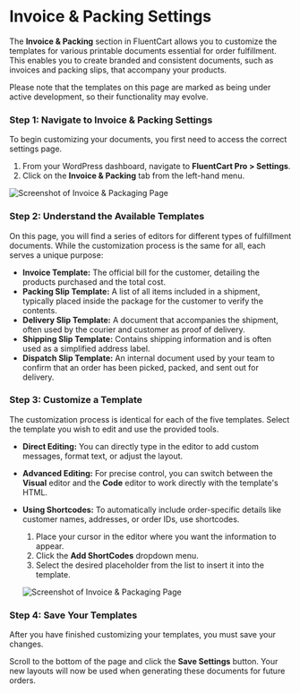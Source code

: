 # Invoice & Packing Settings

The **Invoice & Packing** section in FluentCart allows you to customize the templates for various printable documents essential for order fulfillment. This enables you to create branded and consistent documents, such as invoices and packing slips, that accompany your products.

Please note that the templates on this page are marked as being under active development, so their functionality may evolve.

### Step 1: Navigate to Invoice & Packing Settings

To begin customizing your documents, you first need to access the correct settings page.

1.  From your WordPress dashboard, navigate to **FluentCart Pro > Settings**.
2.  Click on the **Invoice & Packing** tab from the left-hand menu.

  ![Screenshot of Invoice & Packaging Page](/images/settings-configuration/Invoice/invoice-packaging.webp)

### Step 2: Understand the Available Templates

On this page, you will find a series of editors for different types of fulfillment documents. While the customization process is the same for all, each serves a unique purpose:

* **Invoice Template:** The official bill for the customer, detailing the products purchased and the total cost.
* **Packing Slip Template:** A list of all items included in a shipment, typically placed inside the package for the customer to verify the contents.
* **Delivery Slip Template:** A document that accompanies the shipment, often used by the courier and customer as proof of delivery.
* **Shipping Slip Template:** Contains shipping information and is often used as a simplified address label.
* **Dispatch Slip Template:** An internal document used by your team to confirm that an order has been picked, packed, and sent out for delivery.

### Step 3: Customize a Template

The customization process is identical for each of the five templates. Select the template you wish to edit and use the provided tools.

* **Direct Editing:** You can directly type in the editor to add custom messages, format text, or adjust the layout.
* **Advanced Editing:** For precise control, you can switch between the **Visual** editor and the **Code** editor to work directly with the template's HTML.
* **Using Shortcodes:** To automatically include order-specific details like customer names, addresses, or order IDs, use shortcodes.
    1.  Place your cursor in the editor where you want the information to appear.
    2.  Click the **Add ShortCodes** dropdown menu.
    3.  Select the desired placeholder from the list to insert it into the template.

  ![Screenshot of Invoice & Packaging Page](/images/settings-configuration/Invoice/template-customization.webp)

### Step 4: Save Your Templates

After you have finished customizing your templates, you must save your changes.

Scroll to the bottom of the page and click the **Save Settings** button. Your new layouts will now be used when generating these documents for future orders.